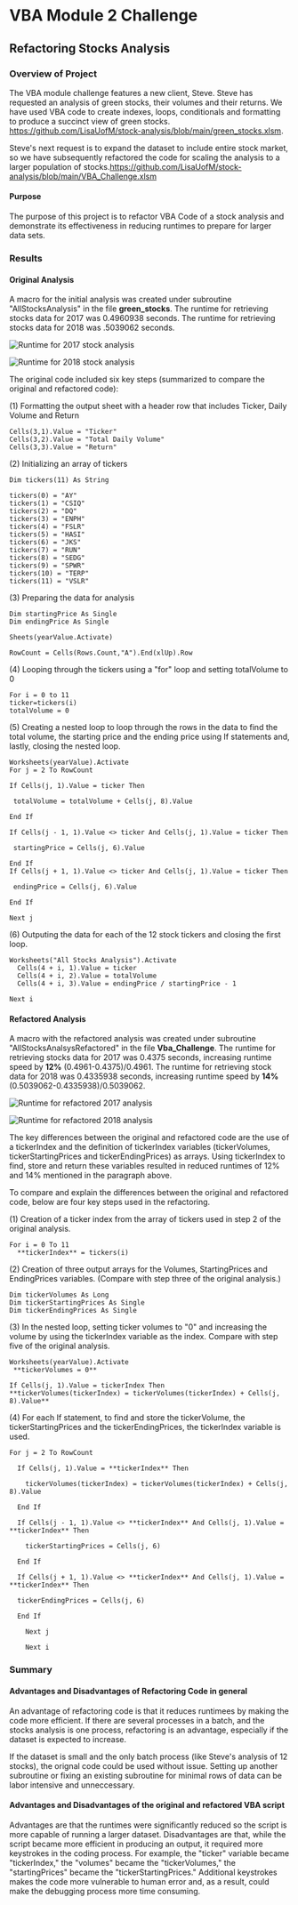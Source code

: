 # VBA Module 2 Challenge

## Refactoring Stocks Analysis

### Overview of Project
The VBA module challenge features a new client, Steve. Steve has requested an analysis of green stocks, their volumes and their returns. We have used VBA code to create indexes, loops, conditionals and formatting to produce a succinct view of green stocks. https://github.com/LisaUofM/stock-analysis/blob/main/green_stocks.xlsm. 

Steve's next request is to expand the dataset to include entire stock market, so we have subsequently refactored the code for scaling the analysis to a larger population of stocks.https://github.com/LisaUofM/stock-analysis/blob/main/VBA_Challenge.xlsm 

#### Purpose
The purpose of this project is to refactor VBA Code of a stock analysis and demonstrate its effectiveness in reducing runtimes to prepare for larger data sets. 

### Results 

#### Original Analysis 

A macro for the initial analysis was created under subroutine "AllStocksAnalysis" in the file **green_stocks**. The runtime for retrieving stocks data for 2017 was 0.4960938 seconds. The runtime for retrieving stocks data for 2018 was .5039062 seconds. 

![Runtime for 2017 stock analysis](https://github.com/LisaUofM/stock-analysis/issues/2#issue-1092894322)

![Runtime for 2018 stock analysis](https://github.com/LisaUofM/stock-analysis/issues/1#issue-1092893889)


The original code included six key steps (summarized to compare the original and refactored code): 

(1) Formatting the output sheet with a header row that includes Ticker, Daily Volume and Return 
```
Cells(3,1).Value = "Ticker"
Cells(3,2).Value = "Total Daily Volume" 
Cells(3,3).Value = "Return" 
```
(2) Initializing an array of tickers
```
Dim tickers(11) As String
       
tickers(0) = "AY"
tickers(1) = "CSIQ"
tickers(2) = "DQ"
tickers(3) = "ENPH"
tickers(4) = "FSLR"
tickers(5) = "HASI"
tickers(6) = "JKS"
tickers(7) = "RUN"
tickers(8) = "SEDG"
tickers(9) = "SPWR"
tickers(10) = "TERP"
tickers(11) = "VSLR"
```
(3) Preparing the data for analysis 
```
Dim startingPrice As Single
Dim endingPrice As Single

Sheets(yearValue.Activate)

RowCount = Cells(Rows.Count,"A").End(xlUp).Row
```
(4) Looping through the tickers using a "for" loop and setting totalVolume to 0 
```
For i = 0 to 11
ticker=tickers(i)
totalVolume = 0 
```

(5) Creating a nested loop to loop through the rows in the data to find the total volume, the starting price and the ending price using If statements and, lastly, closing the nested loop.

```
Worksheets(yearValue).Activate
For j = 2 To RowCount

If Cells(j, 1).Value = ticker Then
          
 totalVolume = totalVolume + Cells(j, 8).Value
                
End If

If Cells(j - 1, 1).Value <> ticker And Cells(j, 1).Value = ticker Then
         
 startingPrice = Cells(j, 6).Value
            
End If
If Cells(j + 1, 1).Value <> ticker And Cells(j, 1).Value = ticker Then
        
 endingPrice = Cells(j, 6).Value
                   
End If

Next j
```
(6) Outputing the data for each of the 12 stock tickers and closing the first loop. 
```
Worksheets("All Stocks Analysis").Activate
  Cells(4 + i, 1).Value = ticker
  Cells(4 + i, 2).Value = totalVolume
  Cells(4 + i, 3).Value = endingPrice / startingPrice - 1
           
Next i
```

#### Refactored Analysis 
A macro with the refactored analysis was created under subroutine "AllStocksAnalsysRefactored" in the file **Vba_Challenge**. The runtime for retrieving stocks data for 2017 was 0.4375 seconds, increasing runtime speed by **12%** (0.4961-0.4375)/0.4961. The runtime for retrieving stock data for 2018 was 0.4335938 seconds, increasing runtime speed by **14%**(0.5039062-0.4335938)/0.5039062. 

![Runtime for refactored 2017 analysis](https://github.com/LisaUofM/stock-analysis/issues/4#issue-1092895359)

![Runtime for refactored 2018 analysis](https://github.com/LisaUofM/stock-analysis/issues/3#issue-1092895025)

The key differences between the original and refactored code are the use of a tickerIndex and the definition of tickerIndex variables (tickerVolumes, tickerStartingPrices and tickerEndingPrices) as arrays. Using tickerIndex to find, store and return these variables resulted in reduced runtimes of 12% and 14% mentioned in the paragraph above. 

To compare and explain the differences between the original and refactored code, below are four key steps used in the refactoring.

(1) Creation of a ticker index from the array of tickers used in step 2 of the original analysis.  
```
For i = 0 To 11
  **tickerIndex** = tickers(i)
```
(2) Creation of three output arrays for the Volumes, StartingPrices and EndingPrices variables. (Compare with step three of the original analysis.)
```
Dim tickerVolumes As Long
Dim tickerStartingPrices As Single
Dim tickerEndingPrices As Single
```
(3) In the nested loop, setting ticker volumes to "0" and increasing the volume by using the tickerIndex variable as the index. Compare with step five of the original analysis. 
```
Worksheets(yearValue).Activate
 **tickerVolumes = 0**

If Cells(j, 1).Value = tickerIndex Then
**tickerVolumes(tickerIndex) = tickerVolumes(tickerIndex) + Cells(j, 8).Value**
```
(4) For each If statement, to find and store the tickerVolume, the tickerStartingPrices and the tickerEndingPrices, the tickerIndex variable is used. 

```
For j = 2 To RowCount
  
  If Cells(j, 1).Value = **tickerIndex** Then
        
    tickerVolumes(tickerIndex) = tickerVolumes(tickerIndex) + Cells(j, 8).Value
       
  End If
        
  If Cells(j - 1, 1).Value <> **tickerIndex** And Cells(j, 1).Value = **tickerIndex** Then
            
    tickerStartingPrices = Cells(j, 6)
    
  End If
        
  If Cells(j + 1, 1).Value <> **tickerIndex** And Cells(j, 1).Value = **tickerIndex** Then
        
  tickerEndingPrices = Cells(j, 6)
            
  End If
    
    Next j
    
    Next i
```

#### 

### Summary 

#### Advantages and Disadvantages of Refactoring Code in general
An advantage of refactoring code is that it reduces runtimees by making the code more efficient. If there are several processes in a batch, and the stocks analysis is one process, refactoring is an advantage, especially if the dataset is expected to increase. 

If the dataset is small and the only batch process (like Steve's analysis of 12 stocks), the orignal code could be used without issue. Setting up another subroutine or fixing an existing subroutine for minimal rows of data can be labor intensive and unneccessary. 

#### Advantages and Disadvantages of the original and refactored VBA script

Advantages are that the runtimes were significantly reduced so the script is more capable of running a larger dataset. Disadvantages are that, while the script became more efficient in producing an output, it required more keystrokes in the coding process. For example, the "ticker" variable became "tickerIndex," the "volumes" became the "tickerVolumes," the "startingPrices" became the "tickerStartingPrices." Additional keystrokes makes the code more vulnerable to human error and, as a result, could make the debugging process more time consuming.  
